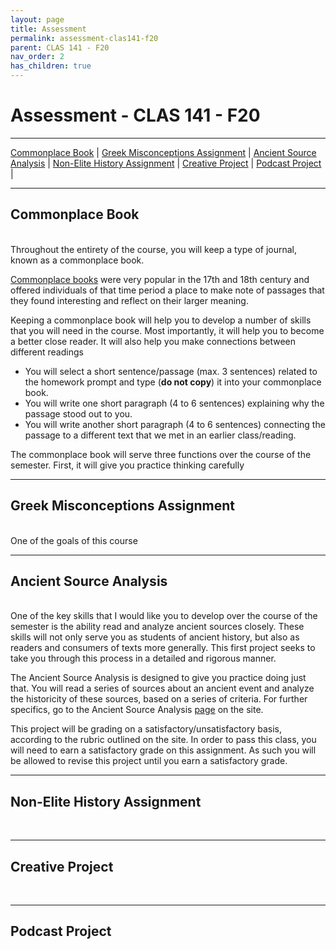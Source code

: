 ```yaml
---
layout: page
title: Assessment
permalink: assessment-clas141-f20
parent: CLAS 141 - F20
nav_order: 2
has_children: true
---
```


# Assessment - CLAS 141 - F20

***

[Commonplace Book](#commonplace-book) \| [Greek Misconceptions Assignment](#greek-misconceptions-assignment) \|  [Ancient Source Analysis](#ancient-source-analysis) \| [Non-Elite History Assignment](#non-elite-history-assignment) \| [Creative Project](#creative-project) \| [Podcast Project](#podcast-project) \|

***

## Commonplace Book
&nbsp;  
Throughout the entirety of the course, you will keep a type of journal, known as a commonplace book.

[Commonplace books](https://en.wikipedia.org/wiki/Commonplace_book) were very popular in the 17th and 18th century and offered individuals of that time period a place to make note of passages that they found interesting and reflect on their larger meaning.

Keeping a commonplace book will help you to develop a number of skills that you will need in the course. Most importantly, it will help you to become a better close reader. It will also help you make connections between different readings

- You will select a short sentence/passage (max. 3 sentences) related to the homework prompt and type (**do not copy**) it into your commonplace book.
- You will write one short paragraph (4 to 6 sentences) explaining why the passage stood out to you.
- You will write another short paragraph (4 to 6 sentences) connecting the passage to a different text that we met in an earlier class/reading.


The commonplace book will serve three functions over the course of the semester. First, it will give you practice thinking carefully

***

## Greek Misconceptions Assignment
&nbsp;  
One of the goals of this course

***

## Ancient Source Analysis
&nbsp;  
One of the key skills that I would like you to develop over the course of the semester is the ability read and analyze ancient sources closely. These skills will not only serve you as students of ancient history, but also as readers and consumers of texts more generally. This first project seeks to take you through this process in a detailed and rigorous manner.

The Ancient Source Analysis is designed to give you practice doing just that. You will read a series of sources about an ancient event and analyze the historicity of these sources, based on a series of criteria. For further specifics, go to the Ancient Source Analysis [page](https://dominicmachado.github.io/ancient-source-analysis-clas141-f20) on the site.

This project will be grading on a satisfactory/unsatisfactory basis, according to the rubric outlined on the site. In order to pass this class, you will need to earn a satisfactory grade on this assignment. As such you will be allowed to revise this project until you earn a satisfactory grade.

***

## Non-Elite History Assignment
&nbsp;  
***

## Creative Project
&nbsp;  
***

## Podcast Project
&nbsp;  
